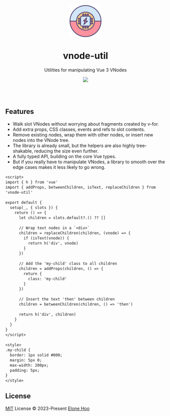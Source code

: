 <div align="center">
  <img src="./public/logo.svg" wigth='100px' height='100px' />
</div>

<h1 align="center">
  vnode-util
</h1>

<p align="center">
Utilities for manipulating Vue 3 VNodes
<p>

<p align="center">
  <a href="https://www.npmjs.com/package/vnode-util"><img src="https://img.shields.io/npm/v/vnode-util?color=43B36B&label="></a>
<p>


<br>
<br>

## Features

- Walk slot VNodes without worrying about fragments created by v-for.
- Add extra props, CSS classes, events and refs to slot contents.
- Remove existing nodes, wrap them with other nodes, or insert new nodes into the VNode tree.
- The library is already small, but the helpers are also highly tree-shakable, reducing the size even further.
- A fully typed API, building on the core Vue types.
- But if you really have to manipulate VNodes, a library to smooth over the edge cases makes it less likely to go wrong.

```vue
<script>
import { h } from 'vue'
import { addProps, betweenChildren, isText, replaceChildren } from 'vnode-util'

export default {
  setup(_, { slots }) {
    return () => {
      let children = slots.default?.() ?? []

      // Wrap text nodes in a `<div>`
      children = replaceChildren(children, (vnode) => {
        if (isText(vnode)) {
          return h('div', vnode)
        }
      })

      // Add the 'my-child' class to all children
      children = addProps(children, () => {
        return {
          class: 'my-child'
        }
      })

      // Insert the text 'then' between children
      children = betweenChildren(children, () => 'then')

      return h('div', children)
    }
  }
}
</script>

<style>
.my-child {
  border: 1px solid #000;
  margin: 5px 0;
  max-width: 200px;
  padding: 5px;
}
</style>
```

## License

[MIT](./LICENSE) License © 2023-Present [Elone Hoo](https://github.com/elonehoo)
